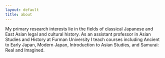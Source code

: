 ```yaml
---
layout: default
title: about
---
```


My primary research interests lie in the fields of classical Japanese and East Asian legal and cultural history. As an assistant professor in Asian Studies and History at Furman University I teach courses including Ancient to Early Japan, Modern Japan, Introduction to Asian Studies, and Samurai: Real and Imagined.
